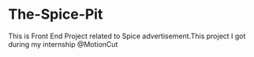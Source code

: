 # The-Spice-Pit
This is Front End Project related to Spice advertisement.This project I got during my internship @MotionCut
